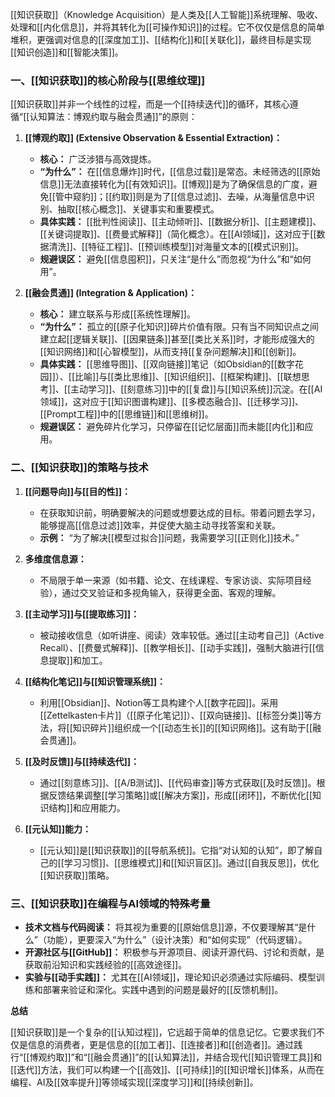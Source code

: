 
[[知识获取]]（Knowledge Acquisition）是人类及[[人工智能]]系统理解、吸收、处理和[[内化信息]]，并将其转化为[[可操作知识]]的过程。它不仅仅是信息的简单堆积，更强调对信息的[[深度加工]]、[[结构化]]和[[关联化]]，最终目标是实现[[知识创造]]和[[智能决策]]。

### 一、[[知识获取]]的核心阶段与[[思维纹理]]

[[知识获取]]并非一个线性的过程，而是一个[[持续迭代]]的循环，其核心遵循“[[认知算法：博观约取与融会贯通]]”的原则：

1.  **[[博观约取]] (Extensive Observation & Essential Extraction)：**
    *   **核心：** 广泛涉猎与高效提炼。
    *   **“为什么”：** 在[[信息爆炸]]时代，[[信息过载]]是常态。未经筛选的[[原始信息]]无法直接转化为[[有效知识]]。[[博观]]是为了确保信息的广度，避免[[管中窥豹]]；[[约取]]则是为了[[信息过滤]]、去噪，从海量信息中识别、抽取[[核心概念]]、关键事实和重要模式。
    *   **具体实践：** [[批判性阅读]]、[[主动倾听]]、[[数据分析]]、[[主题建模]]、[[关键词提取]]、[[费曼式解释]]（简化概念）。在[[AI领域]]，这对应于[[数据清洗]]、[[特征工程]]、[[预训练模型]]对海量文本的[[模式识别]]。
    *   **规避误区：** 避免[[信息囤积]]，只关注“是什么”而忽视“为什么”和“如何用”。

2.  **[[融会贯通]] (Integration & Application)：**
    *   **核心：** 建立联系与形成[[系统性理解]]。
    *   **“为什么”：** 孤立的[[原子化知识]]碎片价值有限。只有当不同知识点之间建立起[[逻辑关联]]、[[因果链条]]甚至[[类比关系]]时，才能形成强大的[[知识网络]]和[[心智模型]]，从而支持[[复杂问题解决]]和[[创新]]。
    *   **具体实践：** [[思维导图]]、[[双向链接]]笔记（如Obsidian的[[数字花园]]）、[[比喻]]与[[类比思维]]、[[知识组织]]、[[框架构建]]、[[联想思考]]、[[主动学习]]、[[刻意练习]]中的[[复盘]]与[[知识系统]]沉淀。在[[AI领域]]，这对应于[[知识图谱构建]]、[[多模态融合]]、[[迁移学习]]、[[Prompt工程]]中的[[思维链]]和[[思维树]]。
    *   **规避误区：** 避免碎片化学习，只停留在[[记忆层面]]而未能[[内化]]和应用。

### 二、[[知识获取]]的策略与技术

1.  **[[问题导向]]与[[目的性]]：**
    *   在获取知识前，明确要解决的问题或想要达成的目标。带着问题去学习，能够提高[[信息过滤]]效率，并促使大脑主动寻找答案和关联。
    *   **示例：** “为了解决[[模型过拟合]]问题，我需要学习[[正则化]]技术。”

2.  **多维度信息源：**
    *   不局限于单一来源（如书籍、论文、在线课程、专家访谈、实际项目经验），通过交叉验证和多视角输入，获得更全面、客观的理解。

3.  **[[主动学习]]与[[提取练习]]：**
    *   被动接收信息（如听讲座、阅读）效率较低。通过[[主动考自己]]（Active Recall）、[[费曼式解释]]、[[教学相长]]、[[动手实践]]，强制大脑进行[[信息提取]]和加工。

4.  **[[结构化笔记]]与[[知识管理系统]]：**
    *   利用[[Obsidian]]、Notion等工具构建个人[[数字花园]]。采用[[Zettelkasten卡片]]（[[原子化笔记]]）、[[双向链接]]、[[标签分类]]等方法，将[[知识碎片]]组织成一个[[动态生长]]的[[知识网络]]。这有助于[[融会贯通]]。

5.  **[[及时反馈]]与[[持续迭代]]：**
    *   通过[[刻意练习]]、[[A/B测试]]、[[代码审查]]等方式获取[[及时反馈]]。根据反馈结果调整[[学习策略]]或[[解决方案]]，形成[[闭环]]，不断优化[[知识结构]]和应用能力。

6.  **[[元认知]]能力：**
    *   [[元认知]]是[[知识获取]]的[[导航系统]]。它指“对认知的认知”，即了解自己的[[学习习惯]]、[[思维模式]]和[[知识盲区]]。通过[[自我反思]]，优化[[知识获取]]策略。

### 三、[[知识获取]]在编程与AI领域的特殊考量

*   **技术文档与代码阅读：** 将其视为重要的[[原始信息]]源，不仅要理解其“是什么”（功能），更要深入“为什么”（设计决策）和“如何实现”（代码逻辑）。
*   **开源社区与[[GitHub]]：** 积极参与开源项目、阅读开源代码、讨论和贡献，是获取前沿知识和实践经验的[[高效途径]]。
*   **实验与[[动手实践]]：** 尤其在[[AI领域]]，理论知识必须通过实际编码、模型训练和部署来验证和深化。实践中遇到的问题是最好的[[反馈机制]]。

**总结**

[[知识获取]]是一个复杂的[[认知过程]]，它远超于简单的信息记忆。它要求我们不仅是信息的消费者，更是信息的[[加工者]]、[[连接者]]和[[创造者]]。通过践行“[[博观约取]]”和“[[融会贯通]]”的[[认知算法]]，并结合现代[[知识管理工具]]和[[迭代]]方法，我们可以构建一个[[高效]]、[[可持续]]的[[知识增长]]体系，从而在编程、AI及[[效率提升]]等领域实现[[深度学习]]和[[持续创新]]。